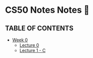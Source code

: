 # CS50 Notes Notes 🔎

## TABLE OF CONTENTS

- [Week 0](week-0/notes)
  - [Lecture 0](week-0/lecture-0.md)
  - [Lecture 1 - C](lecture-1/notes.md)
